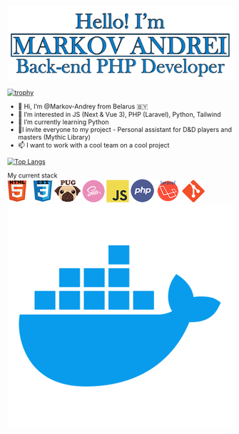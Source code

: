 <img src="https://github.com/Markov-Andrey/Markov-Andrey/blob/main/1231312.png" width="670">

[![trophy](https://github-profile-trophy.vercel.app/?username=Markov-Andrey&theme=onedark)](https://github.com/ryo-ma/github-profile-trophy)


- 👋 Hi, I’m @Markov-Andrey from Belarus 🇧🇾
- 👀 I’m interested in JS (Next & Vue 3), PHP (Laravel), Python,  Tailwind
- 🌱 I’m currently learning Python
- 💞️I invite everyone to my project - Personal assistant for D&D players and masters (Mythic Library)
- 📫 I want to work with a cool team on a cool project


[![Top Langs](https://github-readme-stats.vercel.app/api/top-langs/?username=Markov-Andrey)](https://github.com/anuraghazra/github-readme-stats)

My current stack <br>
![HTMLCSS](https://github.com/Markov-Andrey/Markov-Andrey/blob/main/HTMLCSS.png)
![Pug](https://github.com/Markov-Andrey/Markov-Andrey/blob/main/Pug.png)
![SASS](https://github.com/Markov-Andrey/Markov-Andrey/blob/main/SASS.png)
![JS](https://github.com/Markov-Andrey/Markov-Andrey/blob/main/JS.png)
![PHP](https://github.com/Markov-Andrey/Markov-Andrey/blob/main/PHP.png)
![Laravel](https://github.com/Markov-Andrey/Markov-Andrey/blob/main/Laravel.png)
![GIT](https://github.com/Markov-Andrey/Markov-Andrey/blob/main/GITHUB.png)
![DOCKER](https://github.com/Markov-Andrey/Markov-Andrey/blob/main/docker.png)

